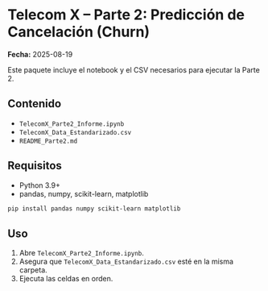 # Telecom X – Parte 2: Predicción de Cancelación (Churn)

**Fecha:** 2025-08-19

Este paquete incluye el notebook y el CSV necesarios para ejecutar la Parte 2.

## Contenido
- `TelecomX_Parte2_Informe.ipynb`
- `TelecomX_Data_Estandarizado.csv`
- `README_Parte2.md`

## Requisitos
- Python 3.9+
- pandas, numpy, scikit-learn, matplotlib

```bash
pip install pandas numpy scikit-learn matplotlib
```

## Uso
1. Abre `TelecomX_Parte2_Informe.ipynb`.
2. Asegura que `TelecomX_Data_Estandarizado.csv` esté en la misma carpeta.
3. Ejecuta las celdas en orden.

